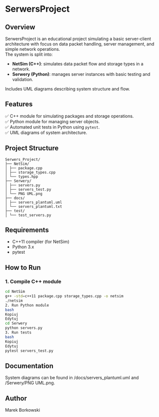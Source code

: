 # SerwersProject

## Overview
SerwersProject is an educational project simulating a basic server-client architecture with focus on data packet handling, server management, and simple network operations.  
The system is split into:
- **NetSim (C++)**: simulates data packet flow and storage types in a network.
- **Serwery (Python)**: manages server instances with basic testing and validation.

Includes UML diagrams describing system structure and flow.

## Features
✅ C++ module for simulating packages and storage operations.  
✅ Python module for managing server objects.  
✅ Automated unit tests in Python using `pytest`.  
✅ UML diagrams of system architecture.

## Project Structure
```
Serwers_Project/
├── NetSim/
│ ├── package.cpp
│ ├── storage_types.cpp
│ └── types.hpp
├── Serwery/
│ ├── servers.py
│ ├── servers_test.py
│ └── PNG UML.png
├── docs/
│ ├── servers_plantuml.uml
│ └── servers_plantuml.txt
├── test/
│ └── test_servers.py
```
## Requirements
- C++11 compiler (for NetSim)
- Python 3.x
- pytest

## How to Run
### 1. Compile C++ module
```bash
cd NetSim
g++ -std=c++11 package.cpp storage_types.cpp -o netsim
./netsim
2. Run Python module
bash
Kopiuj
Edytuj
cd Serwery
python servers.py
3. Run tests
bash
Kopiuj
Edytuj
pytest servers_test.py
```
## Documentation
System diagrams can be found in /docs/servers_plantuml.uml and /Serwery/PNG UML.png.

## Author
Marek Borkowski
